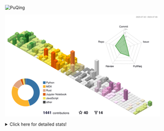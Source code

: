 ![PuQing](https://user-images.githubusercontent.com/27223114/171565019-9a56fae6-b08b-421f-99db-7e830da42371.png)

![](./profile-3d-contrib/profile-season-animate.svg)

<details>
<summary>Click here for detailed stats!</summary>

<!--START_SECTION:waka-->
![Lines of code](https://img.shields.io/badge/From%20Hello%20World%20I%27ve%20Written-1.3%20million%20lines%20of%20code-blue)

**🐱 My GitHub Data** 

> 📦 397.4 kB Used in GitHub's Storage 
 > 
> 🏆 409 Contributions in the Year 2024
 > 
> 🚫 Not Opted to Hire
 > 
> 📜 46 Public Repositories 
 > 
> 🔑 29 Private Repositories 
 > 
**I'm an Early 🐤** 

```text
🌞 Morning                448 commits         ██░░░░░░░░░░░░░░░░░░░░░░░   06.10 % 
🌆 Daytime                3361 commits        ███████████░░░░░░░░░░░░░░   45.75 % 
🌃 Evening                1579 commits        █████░░░░░░░░░░░░░░░░░░░░   21.49 % 
🌙 Night                  1958 commits        ███████░░░░░░░░░░░░░░░░░░   26.65 % 
```


📊 **This Week I Spent My Time On** 

```text
💬 Programming Languages: 
Python                   30 hrs 22 mins      █████████████░░░░░░░░░░░░   53.43 % 
Browsing                 10 hrs 2 mins       ████░░░░░░░░░░░░░░░░░░░░░   17.66 % 
GitHubing                7 hrs 21 mins       ███░░░░░░░░░░░░░░░░░░░░░░   12.95 % 
TypeScript               2 hrs 7 mins        █░░░░░░░░░░░░░░░░░░░░░░░░   03.73 % 
Bash                     1 hr 25 mins        █░░░░░░░░░░░░░░░░░░░░░░░░   02.51 % 

🔥 Editors: 
VS Code                  35 hrs 59 mins      ████████████████░░░░░░░░░   63.29 % 
Chrome                   19 hrs 52 mins      █████████░░░░░░░░░░░░░░░░   34.94 % 
fish                     59 mins             ░░░░░░░░░░░░░░░░░░░░░░░░░   01.74 % 
Obsidian                 0 secs              ░░░░░░░░░░░░░░░░░░░░░░░░░   00.03 % 

💻 Operating System: 
Linux                    26 hrs 18 mins      ████████████░░░░░░░░░░░░░   46.27 % 
Mac                      23 hrs              ██████████░░░░░░░░░░░░░░░   40.47 % 
WSL                      7 hrs 32 mins       ███░░░░░░░░░░░░░░░░░░░░░░   13.26 % 
```


<!--END_SECTION:waka-->
</details>
